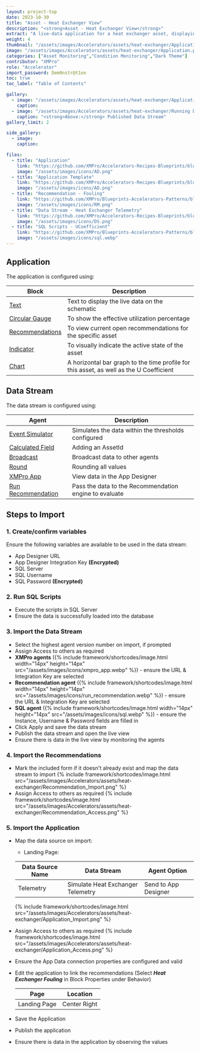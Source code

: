 ```yaml
---
layout: project-top
date: 2023-10-30
title: "Asset - Heat Exchanger View"
description: "<strong>Asset - Heat Exchanger View</strong>"
extract: "A live-data application for a heat exchanger asset, displaying metrics, usage profile, operational safety intelligence, historical data and recommendations."
weight: 4
thumbnail: "/assets/images/Accelerators/assets/heat-exchanger/Application.png"
image: "/assets/images/Accelerators/assets/heat-exchanger/Application.png"
categories: ["Asset Monitoring","Condition Monitoring","Dark Theme"]
contributor: "XMPro"
role: "Accelerator"
import_password: Dem0nstr@t1on
toc: true
toc_label: "Table of Contents"

gallery:
  - image: "/assets/images/Accelerators/assets/heat-exchanger/Application.gif"
    caption: 
  - image: "/assets/images/Accelerators/assets/heat-exchanger/Running Data Stream.png"
    caption: "<strong>Above:</strong> Published Data Stream"
gallery_limit: 2

side_gallery:
  - image: 
    caption: 

files:
  - title: "Application"
    link: "https://github.com/XMPro/Accelerators-Recipes-Blueprints/blob/master/Accelerators/Assets/Heat%20Exchanger%20View/Application/Heat%20Exchanger%20View.xapp"
    image: "/assets/images/icons/AD.png"
  - title: "Application Template"
    link: "https://github.com/XMPro/Accelerators-Recipes-Blueprints/blob/master/Accelerators/Assets/Heat%20Exchanger%20View/Template/Heat%20Exchanger%20View.xtml"
    image: "/assets/images/icons/AD.png"    
  - title: "Recommendation - Fouling"
    link: "https://github.com/XMPro/Blueprints-Accelerators-Patterns/blob/master/Accelerators/Assets/Heat%20Exchanger%20View/Recommendation/Heat%20Exchanger%20Fouling.xr"
    image: "/assets/images/icons/RM.png"
  - title: "Data Stream - Heat Exchanger Telemetry"
    link: "https://github.com/XMPro/Accelerators-Recipes-Blueprints/blob/master/Accelerators/Assets/Heat%20Exchanger%20View/Data%20Stream/Simulate%20Heat%20Exchanger%20Telemetry.xuc"
    image: "/assets/images/icons/DS.png"
  - title: "SQL Scripts - UCoefficient"
    link: "https://github.com/XMPro/Blueprints-Accelerators-Patterns/blob/master/Accelerators/Assets/Heat%20Exchanger%20View/SQL%20Scripts/%5BDemoHeatExchangerUCoefficient%5D.sql"
    image: "/assets/images/icons/sql.webp"
---
```


## Application
The application is configured using: 

| Block                                  | Description                                                  |
| -------------------------------------- | ------------------------------------------------------------ |
| [Text](https://documentation.xmpro.com/blocks-toolbox/basic/text) | Text to display the live data on the schematic |
| [Circular Gauge](https://documentation.xmpro.com/blocks-toolbox/visualizations/circular-gauge) | To show the effective utilization percentage |
| [Recommendations](https://documentation.xmpro.com/blocks-toolbox/recommendations/recommendations) | To view current open recommendations for the specific asset |
| [Indicator](https://documentation.xmpro.com/blocks-toolbox/basic/indicator) | To visually indicate the active state of the asset |
| [Chart](https://documentation.xmpro.com/blocks-toolbox/visualizations/chart) | A horizontal bar graph to the time profile for this asset, as well as the U Coefficient |

## Data Stream
The data stream is configured using: 

| Agent                                  | Description                                                  |
| -------------------------------------- | ------------------------------------------------------------ |
| [Event Simulator](https://xmpro.gitbook.io/event-simulator/) | Simulates the data within the thresholds configured |
| [Calculated Field](https://xmpro.gitbook.io/calculated-field/) | Adding an AssetId |
| [Broadcast](https://xmpro.gitbook.io/broadcast/) | Broadcast data to other agents |
| [Round](https://xmpro.gitbook.io/rounding/) | Rounding all values |
| [XMPro App](https://xmpro.gitbook.io/xmpro-app/) | View data in the App Designer |
| [Run Recommendation](https://xmpro.gitbook.io/run-recommendation/) | Pass the data to the Recommendation engine to evaluate |

## Steps to Import

### 1. Create/confirm variables
Ensure the following variables are available to be used in the data stream:

- App Designer URL
- App Designer Integration Key <strong>(Encrypted)</strong>
- SQL Server
- SQL Username
- SQL Password <strong>(Encrypted)</strong>

### 2. Run SQL Scripts
- Execute the scripts in SQL Server
- Ensure the data is successfully loaded into the database 

### 3. Import the Data Stream

- Select the highest agent version number on import, if prompted
- Assign Access to others as required
- <strong>XMPro agents</strong> ({% include framework/shortcodes/image.html width="14px" height="14px" src="/assets/images/icons/xmpro_app.webp" %}) - ensure the URL & Integration Key are selected
- <strong>Recommendation agent</strong> ({% include framework/shortcodes/image.html width="14px" height="14px" src="/assets/images/icons/run_recommendation.webp" %}) - ensure the URL & Integration Key are selected
- <strong>SQL agent</strong> ({% include framework/shortcodes/image.html width="14px" height="14px" src="/assets/images/icons/sql.webp" %}) - ensure the Instance, Username & Password fields are filled in
- Click Apply and save the data stream
- Publish the data stream and open the live view
- Ensure there is data in the live view by monitoring the agents

### 4. Import the Recommendations
- Mark the included form if it doesn't already exist and map the data stream to import
  {% include framework/shortcodes/image.html src="/assets/images/Accelerators/assets/heat-exchanger/Recommendation_Import.png" %}
- Assign Access to others as required
  {% include framework/shortcodes/image.html src="/assets/images/Accelerators/assets/heat-exchanger/Recommendation_Access.png" %}

### 5. Import the Application

- Map the data source on import:
  - Landing Page:

  | Data Source Name | Data Stream | Agent Option |
  | ---------------- | ----------- | ------------ |
  | Telemetry | Simulate Heat Exchanger Telemetry | Send to App Designer |

  {% include framework/shortcodes/image.html src="/assets/images/Accelerators/assets/heat-exchanger/Application_Import.png" %}

- Assign Access to others as required
  {% include framework/shortcodes/image.html src="/assets/images/Accelerators/assets/heat-exchanger/Application_Access.png" %}
- Ensure the App Data connection properties are configured and valid
- Edit the application to link the recommendations (Select *__Heat Exchanger Fouling__* in Block Properties under Behavior)

  | Page | Location | 
  | ----------- | ----------- |
  | Landing Page | Center Right |

- Save the Application
- Publish the application
- Ensure there is data in the application by observing the values
